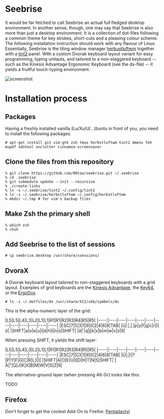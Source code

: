 Seebrise
========

It would be far fetched to call Seebrise an actual full fledged desktop
environment. In another sense, though, one may say that Seebrise is also more than just a desktop environment.  It is a collection of dot-files following a common theme for key strokes, short-cuts and a pleasing colour scheme. The following
installation instruction should work with any flavour of Linux.
Essentially, Seebrise is the tiling window manager
[herbustluftwm](http://www.herbstluftwm.org/) together with a
[tint2](http://www.herbstluftwm.org/) panel.  With a custom Dvorak
keyboard layout variant for easy programming, typing umlauts, and tailored to a
non-staggered keyboard -- such as the Kinesis Advantage Ergonomic Keyboard (see
the dx-file) -- it yields a fruitful touch-typing environment.

![screenshot][screenshot]

Installation process
====================

Packages
--------

Having a freshly installed vanilla (Lu/Xu/U/...)buntu in front of you, you need to
install the following packages.

```
# apt-get install git vim-gtk zsh tmux herbstluftwm tint2 dmenu feh mupdf xdotool unclutter cinnamon-screensaver
```

Clone the files from this repository
------------------------------------

```
% git clone https://github.com/00tau/seebrise.git ~/.seebrise
% cd .seebrise
% git submodule update --init --recursive
% ./create-links
% ln -s ~/.seebrise/tint2 ~/.config/tint2
% ln -s ~/.seebrise/herbstluftwm ~/.config/herbstluftwm
% mkdir ~/.tmp # for vim's backup files
```

Make Zsh the primary shell
--------------------------

```
% which zsh
% chsh
```

Add Seebrise to the list of sessions
------------------------------------

```
# cp seebrise.desktop /usr/share/xsessions/
```

DvoraX
------------------------------------------------------

A Dvorak keyboard layout tailored to non-staggered keyboards with a grid layout.
Examples of grid keyboards are the
[Kinesis Advantage](https://www.kinesis-ergo.com/shop/advantage-for-pc-mac/), the
[Key64](http://www.key64.org), or the [ErgoDox](http://ergodox.org/).

```
# ln -s ~/.dotfiles/dx /usr/share/X11/xkb/symbols/dx
```

This is the alpha-numeric layer of the grid:

|L5|L5|L4|L3|L2|L1|L1|R1|R1|R2|R3|R4|R5|R5|
|----:|----|----|----|----|----|----|----|----|----|----|:----|
|ESC|7|5|3|1|9|0|2|4|6|8|TAB|
|ü|:|,|.|p|y|f|g|c|r|l|ö|
|SHIFT|a|o|e|u|i|d|h|t|n|s|SHIFT|
|ä|'|q|j|k|x|b|m|w|v|z|ß|

When pressing SHIFT, it yields the shift layer:

|L5|L5|L4|L3|L2|L1|L1|R1|R1|R2|R3|R4|R5|R5|
|----:|----|----|----|----|----|----|----|----|----|----|:----|
|ESC|7|5|3|1|9|0|2|4|6|8|TAB|
|Ü|;|!|?|P|Y|F|G|C|R|L|Ö|
|SHIFT|A|O|E|U|I|D|H|T|N|S|SHIFT|
|Ä|"|Q|J|K|X|B|M|W|V|S|Z|ß|

The alternative-ground layer (when pressing Alt-Gr) looks like this:

TODO

Firefox
-------

Don't forget to get the coolest Add-On to Firefox: [Pentadactyl](http://5digits.org/pentadactyl/)

[screenshot]: https://lh3.googleusercontent.com/-sTswtdTJSn8/VUoppqaEcTI/AAAAAAAAAKM/8DOzbbkGxkI/w506-h285/test.png

